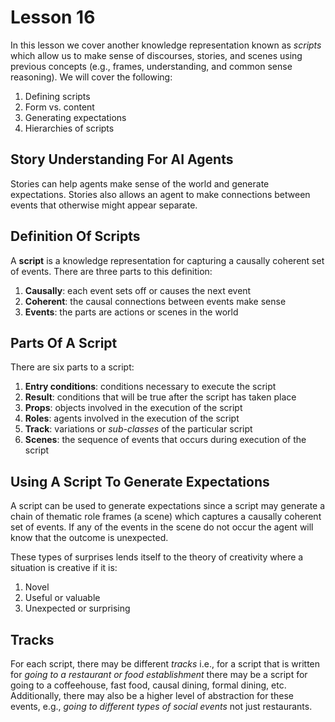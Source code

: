 # Lesson 16

In this lesson we cover another knowledge representation known as _scripts_ which allow us to make sense of discourses, stories, and scenes using previous concepts (e.g., frames, understanding, and common sense reasoning). We will cover the following:

1. Defining scripts
2. Form vs. content
3. Generating expectations
4. Hierarchies of scripts

## Story Understanding For AI Agents

Stories can help agents make sense of the world and generate expectations. Stories also allows an agent to make connections between events that otherwise might appear separate.

## Definition Of Scripts

A **script** is a knowledge representation for capturing a causally coherent set of events. There are three parts to this definition:

1. **Causally**: each event sets off or causes the next event
2. **Coherent**: the causal connections between events make sense
3. **Events**: the parts are actions or scenes in the world

## Parts Of A Script

There are six parts to a script:

1. **Entry conditions**: conditions necessary to execute the script
2. **Result**: conditions that will be true after the script has taken place
3. **Props**: objects involved in the execution of the script
4. **Roles**: agents involved in the execution of the script
5. **Track**: variations or _sub-classes_ of the particular script
6. **Scenes**: the sequence of events that occurs during execution of the script

## Using A Script To Generate Expectations

A script can be used to generate expectations since a script may generate a chain of thematic role frames (a scene) which captures a causally coherent set of events. If any of the events in the scene do not occur the agent will know that the outcome is unexpected.

These types of surprises lends itself to the theory of creativity where a situation is creative if it is:

1. Novel
2. Useful or valuable
3. Unexpected or surprising

## Tracks

For each script, there may be different _tracks_ i.e., for a script that is written for _going to a restaurant or food establishment_ there may be a script for going to a coffeehouse, fast food, causal dining, formal dining, etc. Additionally, there may also be a higher level of abstraction for these events, e.g., _going to different types of social events_ not just restaurants.

